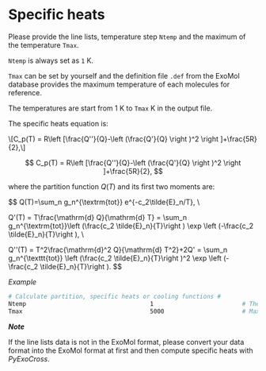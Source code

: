 # Specific heats

<script type="text/javascript" src="http://cdn.mathjax.org/mathjax/latest/MathJax.js?config=default"></script>

Please provide the line lists, temperature step `Ntemp` and the maximum of the temperature `Tmax`.

`Ntemp` is always set as `1` K.

`Tmax` can be set by yourself and the definition file `.def` from the ExoMol database provides the maximum temperature of each molecules for reference.

The temperatures are start from 1 K to `Tmax` K in the output file.

The specific heats equation is:

\\[C_p(T) = R\left [\frac{Q''}{Q}-\left (\frac{Q'}{Q} \right )^2 \right ]+\frac{5R}{2},\\\]

$$
C_p(T) = R\left [\frac{Q''}{Q}-\left (\frac{Q'}{Q} \right )^2 \right ]+\frac{5R}{2},
$$

where the partition function $Q(T)$ and its first two moments are:

$$
Q(T)=\sum_n g_n^{\textrm{tot}} e^{-c_2\tilde{E}_n/T}, \\

Q'(T) = T\frac{\mathrm{d} Q}{\mathrm{d} T} = \sum_n g_n^{\textrm{tot}}\left (\frac{c_2 \tilde{E}_n}{T}\right ) \exp \left (-\frac{c_2 \tilde{E}_n}{T}\right ), \\

Q''(T) = T^2\frac{\mathrm{d}^2 Q}{\mathrm{d} T^2}+2Q' = \sum_n g_n^{\texttt{tot}} \left (\frac{c_2 \tilde{E}_n}{T}\right )^2 \exp \left (-\frac{c_2 \tilde{E}_n}{T}\right ).
$$

*Example*

```bash
# Calculate partition, specific heats or cooling functions #
Ntemp                                   1                         # The number of temperature steps
Tmax                                    5000                      # Maximal temperature in K 
```

***Note***

If the line lists data is not in the ExoMol format, please convert your data  format into the ExoMol format at first and then compute specific heats with *PyExoCross*.
